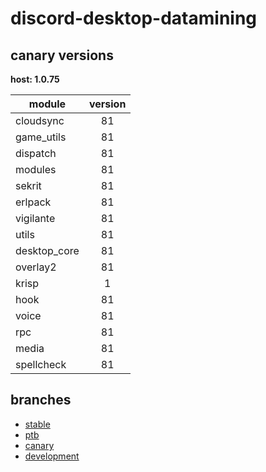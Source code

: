 # discord-desktop-datamining

## canary versions

**host: 1.0.75**

| module | version |
| ------ | :-----: |
| cloudsync | 81 |
| game_utils | 81 |
| dispatch | 81 |
| modules | 81 |
| sekrit | 81 |
| erlpack | 81 |
| vigilante | 81 |
| utils | 81 |
| desktop_core | 81 |
| overlay2 | 81 |
| krisp | 1 |
| hook | 81 |
| voice | 81 |
| rpc | 81 |
| media | 81 |
| spellcheck | 81 |

## branches

- [stable](https://github.com/OpenAsar/discord-desktop-datamining/tree/stable)
- [ptb](https://github.com/OpenAsar/discord-desktop-datamining/tree/ptb)
- [canary](https://github.com/OpenAsar/discord-desktop-datamining/tree/canary)
- [development](https://github.com/OpenAsar/discord-desktop-datamining/tree/development)